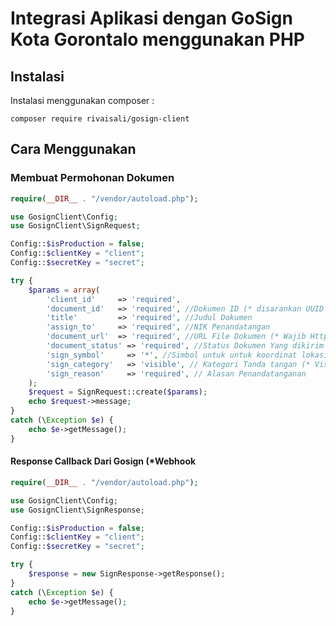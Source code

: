 # Integrasi Aplikasi dengan GoSign Kota Gorontalo menggunakan PHP

## Instalasi

Instalasi menggunakan composer :

```
composer require rivaisali/gosign-client
```

## Cara Menggunakan

### Membuat Permohonan Dokumen

```php
require(__DIR__ . "/vendor/autoload.php");

use GosignClient\Config;
use GosignClient\SignRequest;

Config::$isProduction = false;
Config::$clientKey = "client";
Config::$secretKey = "secret";

try {
    $params = array(
        'client_id'     => 'required',
        'document_id'   => 'required', //Dokumen ID (* disarankan UUID
        'title'         => 'required', //Judul Dokumen
        'assign_to'     => 'required', //NIK Penandatangan
        'document_url'  => 'required', //URL File Dokumen (* Wajib Https
        'document_status' => 'required', //Status Dokumen Yang dikirim
        'sign_symbol'     => '*', //Simbol untuk untuk koordinat lokasi tanda tangan (ex. *,@,#,|,^,$
        'sign_category'   => 'visible', // Kategori Tanda tangan (* Visible atau Invisible
        'sign_reason'     => 'required', // Alasan Penandatanganan
    );
    $request = SignRequest::create($params);
    echo $request->message;
}
catch (\Exception $e) {
    echo $e->getMessage();
}


```

#### Response Callback Dari Gosign (*Webhook

```php
require(__DIR__ . "/vendor/autoload.php");

use GosignClient\Config;
use GosignClient\SignResponse;

Config::$isProduction = false;
Config::$clientKey = "client";
Config::$secretKey = "secret";

try {
    $response = new SignResponse->getResponse();
}
catch (\Exception $e) {
    echo $e->getMessage();
}
```

